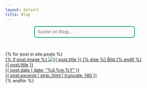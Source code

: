 ```yaml
---
layout: default
title: Blog
---
```


<div id="searchbox-container">
  <input id="searchbox" type="text" placeholder="Suche im Blog...">
</div>
<div id="searchinfo"></div>
<div id="searchresults"></div>

<div id="bloglist" class="blog-grid blog-grid-single">
  {% for post in site.posts %}
    <a class="blog-card" href="{{ post.url | relative_url }}">
      <div class="card-img">
        {% if post.image %}
          <img src="{{ post.image }}" alt="{{ post.title }}" loading="lazy">
        {% else %}
          Bild
        {% endif %}
      </div>
      <div class="card-content">
        <div class="card-title">{{ post.title }}</div>
        <time class="card-date" datetime="{{ post.date | date_to_xmlschema }}">
          {{ post.date | date: "%d.%m.%Y" }}
        </time>
        <div class="card-desc">{{ post.excerpt | strip_html | truncate: 140 }}</div>
      </div>
    </a>
  {% endfor %}
</div>

<script>
document.addEventListener('DOMContentLoaded', function() {
    let posts = [];
    fetch('{{ "/search.json" | relative_url }}')
      .then(response => response.json())
      .then(function(json){
        posts = json;
      });

    const searchbox = document.getElementById('searchbox');
    const searchinfo = document.getElementById('searchinfo');
    const searchresults = document.getElementById('searchresults');
    const bloglist = document.getElementById('bloglist');

    searchbox.addEventListener('input', function(e) {
      let query = e.target.value.trim().toLowerCase();

      // Zeige wieder alle Blogposts, wenn weniger als 3 Zeichen
      if (query.length < 3) {
        searchresults.innerHTML = '';
        searchinfo.innerHTML = '';
        bloglist.style.display = '';
        return;
      }

      bloglist.style.display = 'none'; // Blogposts verstecken, wenn Suche aktiv

      // Suche im Inhalt und Titel
      let results = posts.filter(post =>
        post.content.toLowerCase().includes(query) ||
        post.title.toLowerCase().includes(query)
      );

      // Info-Anzeige über den Ergebnissen
      if (results.length > 0) {
        searchinfo.innerHTML = `<div class="search-info">${results.length} Treffer gefunden</div>`;
      } else {
        searchinfo.innerHTML = `<div class="search-info notfound">Keine Treffer gefunden.</div>`;
      }

      // Ergebnisse bauen
      let out = '';
      results.forEach(post => {
        // Fundstellen hervorheben
        let snippet = post.content;
        let idx = snippet.toLowerCase().indexOf(query);
        if (idx > -1) {
          snippet = snippet.substring(Math.max(0, idx-60), idx+80);
        } else {
          snippet = snippet.substring(0, 140);
        }
        // Query fett markieren
        let re = new RegExp('('+query.replace(/[.*+?^${}()|[\]\\]/g, '\\$&')+')','gi');
        let excerpt = snippet.replace(re, '<b>$1</b>');

        out += `<div style="margin-bottom:1.5em">
          <a href="${post.url}"><strong>${post.title}</strong></a>
          <span style="color:#888;font-size:0.95em; margin-left:10px;">${(post.date ? post.date : '').replace(/(\d{4})-(\d{2})-(\d{2})/, '$3.$2.$1')}</span><br>
          <span>${excerpt}...</span>
        </div>`;
      });

      searchresults.innerHTML = out;
    });
});
</script>

<style>
#searchbox-container {
  display: flex;
  flex-direction: column;
  align-items: center;
  margin-bottom: 1.5em;    /* Abstand zur Trefferzahl */
  margin-top: 1em;       /* Abstand zum Menü oben */
}
#searchbox {
  width: 320px;
  max-width: 90vw;
  padding: 0.5em;
  font-size: 1.1em;
  margin-bottom: 1.5em;
  border: 2px solid #009C6C;
  border-radius: 8px;
  outline: none;
  background: #FCFBF7;
  transition: border-color 0.2s;
}
#searchbox:focus {
  border-color: #AA0600;
}
#searchinfo .search-info {
  text-align: center;
  font-size: 1em;
  color: #009C6C;
  margin-bottom: 1em;    /* Abstand zu den Ergebnissen unten */
  margin-top: 0.3em;       /* Abstand zur Suchbox oben */
}
#searchinfo .notfound {
  color: #AA0600;
}
#searchresults {
  max-width: 600px;
  margin-left: auto;
  margin-right: auto;
}
</style>
